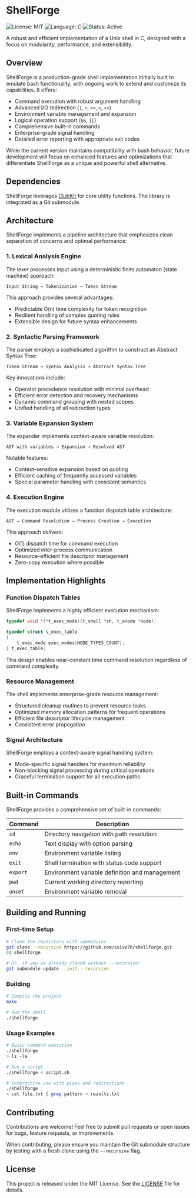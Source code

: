 # ShellForge

![License: MIT](https://img.shields.io/badge/License-MIT-blue.svg)
![Language: C](https://img.shields.io/badge/Language-C-green.svg)
![Status: Active](https://img.shields.io/badge/Status-Active-brightgreen.svg)

A robust and efficient implementation of a Unix shell in C, designed with a focus on modularity, performance, and extensibility.

## Overview

ShellForge is a production-grade shell implementation initially built to emulate bash functionality, with ongoing work to extend and customize its capabilities. It offers:

- Command execution with robust argument handling
- Advanced I/O redirection (`|`, `>`, `>>`, `<`, `<<`)
- Environment variable management and expansion
- Logical operation support (`&&`, `||`)
- Comprehensive built-in commands
- Enterprise-grade signal handling
- Detailed error reporting with appropriate exit codes

While the current version maintains compatibility with bash behavior, future development will focus on enhanced features and optimizations that differentiate ShellForge as a unique and powerful shell alternative.

## Dependencies

ShellForge leverages [CLibKit](https://github.com/ssive7b/CLibKit) for core utility functions. The library is integrated as a Git submodule.

## Architecture

ShellForge implements a pipeline architecture that emphasizes clean separation of concerns and optimal performance:

### 1. Lexical Analysis Engine

The lexer processes input using a deterministic finite automaton (state machine) approach:

```
Input String → Tokenization → Token Stream
```

This approach provides several advantages:
- Predictable O(n) time complexity for token recognition
- Resilient handling of complex quoting rules
- Extensible design for future syntax enhancements

### 2. Syntactic Parsing Framework

The parser employs a sophisticated algorithm to construct an Abstract Syntax Tree:

```
Token Stream → Syntax Analysis → Abstract Syntax Tree
```

Key innovations include:
- Operator precedence resolution with minimal overhead
- Efficient error detection and recovery mechanisms
- Dynamic command grouping with nested scopes
- Unified handling of all redirection types

### 3. Variable Expansion System

The expander implements context-aware variable resolution:

```
AST with variables → Expansion → Resolved AST
```

Notable features:
- Context-sensitive expansion based on quoting
- Efficient caching of frequently accessed variables
- Special parameter handling with consistent semantics

### 4. Execution Engine

The execution module utilizes a function dispatch table architecture:

```
AST → Command Resolution → Process Creation → Execution
```

This approach delivers:
- O(1) dispatch time for command execution
- Optimized inter-process communication
- Resource-efficient file descriptor management
- Zero-copy execution where possible

## Implementation Highlights

### Function Dispatch Tables

ShellForge implements a highly efficient execution mechanism:

```c
typedef void *(*t_exec_mode)(t_shell *sh, t_anode *node);

typedef struct s_exec_table
{
    t_exec_mode exec_modes[NODE_TYPES_COUNT];
} t_exec_table;
```

This design enables near-constant time command resolution regardless of command complexity.

### Resource Management

The shell implements enterprise-grade resource management:

- Structured cleanup routines to prevent resource leaks
- Optimized memory allocation patterns for frequent operations
- Efficient file descriptor lifecycle management
- Consistent error propagation

### Signal Architecture

ShellForge employs a context-aware signal handling system:

- Mode-specific signal handlers for maximum reliability
- Non-blocking signal processing during critical operations
- Graceful termination support for all execution paths

## Built-in Commands

ShellForge provides a comprehensive set of built-in commands:

| Command | Description |
|---------|-------------|
| `cd` | Directory navigation with path resolution |
| `echo` | Text display with option parsing |
| `env` | Environment variable listing |
| `exit` | Shell termination with status code support |
| `export` | Environment variable definition and management |
| `pwd` | Current working directory reporting |
| `unset` | Environment variable removal |

## Building and Running

### First-time Setup

```bash
# Clone the repository with submodules
git clone --recursive https://github.com/ssive7b/shellforge.git
cd shellforge

# Or, if you've already cloned without --recursive:
git submodule update --init --recursive
```

### Building

```bash
# Compile the project
make

# Run the shell
./shellforge
```

### Usage Examples

```bash
# Basic command execution
./shellforge
> ls -la

# Run a script
./shellforge < script.sh

# Interactive use with pipes and redirections
./shellforge
> cat file.txt | grep pattern > results.txt
```

## Contributing

Contributions are welcome! Feel free to submit pull requests or open issues for bugs, feature requests, or improvements.

When contributing, please ensure you maintain the Git submodule structure by testing with a fresh clone using the `--recursive` flag.

## License

This project is released under the MIT License. See the [LICENSE](LICENSE) file for details.